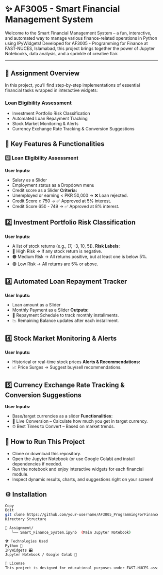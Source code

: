 # ✨ AF3005 - Smart Financial Management System


Welcome to the Smart Financial Management System – a fun, interactive, and automated way to manage various finance-related operations in Python using IPyWidgets! Developed for AF3005 - Programming for Finance at FAST-NUCES, Islamabad, this project brings together the power of Jupyter Notebooks, data analysis, and a sprinkle of creative flair.

---

## 🎯 Assignment Overview
In this project, you’ll find step-by-step implementations of essential financial tasks wrapped in interactive widgets:

### Loan Eligibility Assessment
- Investment Portfolio Risk Classification
- Automated Loan Repayment Tracking
- Stock Market Monitoring & Alerts
- Currency Exchange Rate Tracking & Conversion Suggestions

## 🚀 Key Features & Functionalities

### 1️⃣ Loan Eligibility Assessment
**User Inputs:**
- Salary as a Slider
- Employment status as a Dropdown menu 
- Credit score as a Slider
 **Criteria:**
- Unemployed or earning < PKR 50,000 → ❌ Loan rejected.
- Credit Score ≥ 750 → ✅ Approved at 5% interest.
- Credit Score 650 - 749 → ✅ Approved at 8% interest.

## 2️⃣ Investment Portfolio Risk Classification
**User Inputs:** 
- A list of stock returns (e.g., [7, -3, 10, 5]).
 **Risk Labels:**
- 🔴 High Risk → If any stock return is negative.
- 🟠 Medium Risk → All returns positive, but at least one is below 5%.
- 🟢 Low Risk → All returns are 5% or above.

## 3️⃣ Automated Loan Repayment Tracker
**User Inputs:**
- Loan amount as a Slider 
- Monthly Payment as a Slider 
 **Outputs:**
- 📅 Repayment Schedule to track monthly installments.
- 📉 Remaining Balance updates after each installment.

## 4️⃣ Stock Market Monitoring & Alerts
**User Inputs:** 
- Historical or real-time stock prices
 **Alerts & Recommendations:**
- 📈 Price Surges → Suggest buy/sell recommendations.

## 5️⃣ Currency Exchange Rate Tracking & Conversion Suggestions
**User Inputs:**
- Base/target currencies as a slider 
 **Functionalities:**
- 💱 Live Conversion – Calculate how much you get in target currency.
- ⏰ Best Times to Convert – Based on market trends.

## 🏁 How to Run This Project
- Clone or download this repository.
- Open the Jupyter Notebook (or use Google Colab) and install dependencies if needed.
- Run the notebook and enjoy interactive widgets for each financial module.
- Inspect dynamic results, charts, and suggestions right on your screen!
## ⚙️ Installation
```bash
Copy
Edit
git clone https://github.com/your-username/AF3005_ProgrammingForFinance.git
Directory Structure

📂 Assignment/ 
   └── Smart_Finance_System.ipynb  (Main Jupyter Notebook)

🛠 Technologies Used
Python 🐍
IPyWidgets 🎛️
Jupyter Notebook / Google Colab 📒

📜 License
This project is designed for educational purposes under FAST-NUCES assignment policies. Feel free to explore, reuse, or enhance any component of this Smart Financial Management System.
